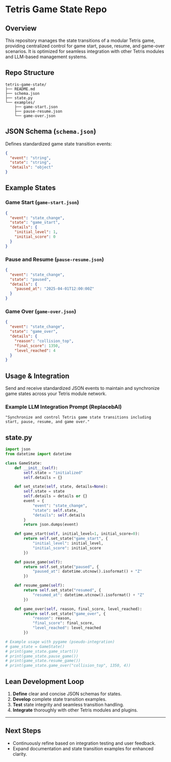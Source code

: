 # Tetris Game State Repo

## Overview

This repository manages the state transitions of a modular Tetris game, providing centralized control for game start, pause, resume, and game-over scenarios. It is optimized for seamless integration with other Tetris modules and LLM-based management systems.

## Repo Structure

```
tetris-game-state/
├── README.md
├── schema.json
├── state.py
└── examples/
    ├── game-start.json
    ├── pause-resume.json
    └── game-over.json
```

## JSON Schema (`schema.json`)

Defines standardized game state transition events:

```json
{
  "event": "string",
  "state": "string",
  "details": "object"
}
```

## Example States

### Game Start (`game-start.json`)

```json
{
  "event": "state_change",
  "state": "game_start",
  "details": {
    "initial_level": 1,
    "initial_score": 0
  }
}
```

### Pause and Resume (`pause-resume.json`)

```json
{
  "event": "state_change",
  "state": "paused",
  "details": {
    "paused_at": "2025-04-01T12:00:00Z"
  }
}
```

### Game Over (`game-over.json`)

```json
{
  "event": "state_change",
  "state": "game_over",
  "details": {
    "reason": "collision_top",
    "final_score": 1350,
    "level_reached": 4
  }
}
```

## Usage & Integration

Send and receive standardized JSON events to maintain and synchronize game states across your Tetris module network.

### Example LLM Integration Prompt (ReplacebAI)

```
"Synchronize and control Tetris game state transitions including start, pause, resume, and game over."
```

## state.py

```python
import json
from datetime import datetime

class GameState:
    def __init__(self):
        self.state = "initialized"
        self.details = {}

    def set_state(self, state, details=None):
        self.state = state
        self.details = details or {}
        event = {
            "event": "state_change",
            "state": self.state,
            "details": self.details
        }
        return json.dumps(event)

    def game_start(self, initial_level=1, initial_score=0):
        return self.set_state("game_start", {
            "initial_level": initial_level,
            "initial_score": initial_score
        })

    def pause_game(self):
        return self.set_state("paused", {
            "paused_at": datetime.utcnow().isoformat() + "Z"
        })

    def resume_game(self):
        return self.set_state("resumed", {
            "resumed_at": datetime.utcnow().isoformat() + "Z"
        })

    def game_over(self, reason, final_score, level_reached):
        return self.set_state("game_over", {
            "reason": reason,
            "final_score": final_score,
            "level_reached": level_reached
        })

# Example usage with pygame (pseudo-integration)
# game_state = GameState()
# print(game_state.game_start())
# print(game_state.pause_game())
# print(game_state.resume_game())
# print(game_state.game_over("collision_top", 1350, 4))
```

## Lean Development Loop

1. **Define** clear and concise JSON schemas for states.
2. **Develop** complete state transition examples.
3. **Test** state integrity and seamless transition handling.
4. **Integrate** thoroughly with other Tetris modules and plugins.

---

## Next Steps
- Continuously refine based on integration testing and user feedback.
- Expand documentation and state transition examples for enhanced clarity.

